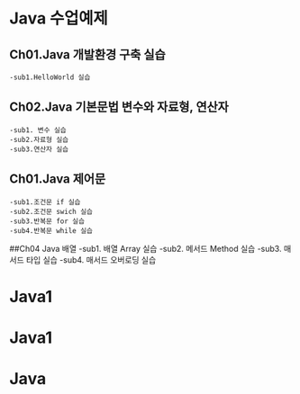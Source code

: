 # Java 수업예제

## Ch01.Java 개발환경 구축 실습
	-sub1.HelloWorld 실습

## Ch02.Java 기본문법 변수와 자료형, 연산자
	-sub1. 변수 실습
	-sub2.자료형 실습
	-sub3.연산자 실습
## Ch01.Java 제어문
	-sub1.조건문 if 실습
	-sub2.조건문 swich 실습
	-sub3.반복문 for 실습
	-sub4.반복문 while 실습
##Ch04 Java 배열
	-sub1. 배열 Array 실습
	-sub2. 메서드 Method 실습
	-sub3. 매서드 타입 실습
	-sub4. 매서드 오버로딩 실습

# Java1
# Java1
# Java
